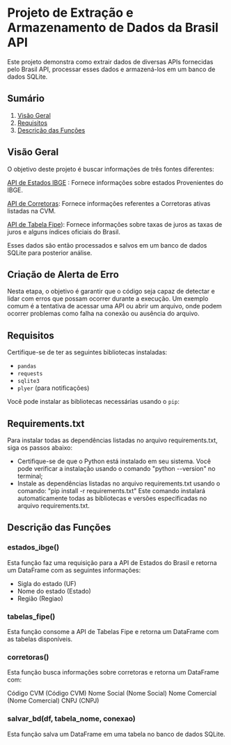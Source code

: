 # Projeto de Extração e Armazenamento de Dados da Brasil API

Este projeto demonstra como extrair dados de diversas APIs fornecidas pelo Brasil API, processar esses dados e armazená-los em um banco de dados SQLite.

## Sumário

1. [Visão Geral](#visão-geral)
2. [Requisitos](#requisitos)
3. [Descrição das Funções](#descrição-das-funções)


## Visão Geral

O objetivo deste projeto é buscar informações de três fontes diferentes:

[API de Estados IBGE](https://brasilapi.com.br/api/ibge/uf/v1) : Fornece informações sobre estados Provenientes do IBGE.

[API de Corretoras](https://brasilapi.com.br/api/cvm/corretoras/v1): Fornece informações referentes a Corretoras ativas listadas na CVM.

[API de Tabela Fipe](https://brasilapi.com.br/api/fipe/tabelas/v1)): Fornece informações sobre taxas de juros as taxas de juros e alguns índices oficiais do Brasil.

Esses dados são então processados e salvos em um banco de dados SQLite para posterior análise.

## Criação de Alerta de Erro

Nesta etapa, o objetivo é garantir que o código seja capaz de detectar e lidar com erros que possam ocorrer durante a execução. Um exemplo comum é a tentativa de acessar uma API ou abrir um arquivo, onde podem ocorrer problemas como falha na conexão ou ausência do arquivo.

## Requisitos

Certifique-se de ter as seguintes bibliotecas instaladas:

- `pandas`
- `requests`
- `sqlite3` 
- `plyer` (para notificações)

Você pode instalar as bibliotecas necessárias usando o `pip`:

## Requirements.txt

Para instalar todas as dependências listadas no arquivo requirements.txt, siga os passos abaixo:

- Certifique-se de que o Python está instalado em seu sistema. Você pode verificar a instalação usando o comando "python --version" no terminal;
- Instale as dependências listadas no arquivo requirements.txt usando o comando: "pip install -r requirements.txt"
Este comando instalará automaticamente todas as bibliotecas e versões especificadas no arquivo requirements.txt.

## Descrição das Funções

### estados_ibge()
Esta função faz uma requisição para a API de Estados do Brasil e retorna um DataFrame com as seguintes informações:

- Sigla do estado (UF)
- Nome do estado (Estado)
- Região (Regiao)

### tabelas_fipe()
Esta função consome a API de Tabelas Fipe e retorna um DataFrame com as tabelas disponíveis.


### corretoras()
Esta função busca informações sobre corretoras e retorna um DataFrame com:

Código CVM (Código CVM)
Nome Social (Nome Social)
Nome Comercial (Nome Comercial)
CNPJ (CNPJ)

### salvar_bd(df, tabela_nome, conexao)
Esta função salva um DataFrame em uma tabela no banco de dados SQLite.

